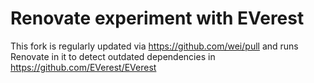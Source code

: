 # Renovate experiment with EVerest

This fork is regularly updated via https://github.com/wei/pull and runs Renovate in it to detect
outdated dependencies in https://github.com/EVerest/EVerest
